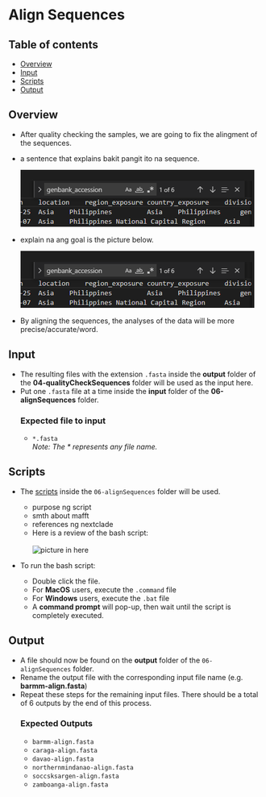 # Align Sequences

## Table of contents

- [Overview](#overview)
- [Input](#input)
- [Scripts](#scripts)
- [Output](#output)

## Overview

- After quality checking the samples, we are going to fix the alingment of the sequences.

- a sentence that explains bakit pangit ito na sequence.

  ![picture of the unaligned sequence](/00-docs/content/images/03-duplicate-04.png)

- explain na ang goal is the picture below.

  ![picture of the aligned sequence](/00-docs/content/images/03-duplicate-04.png)

- By aligning the sequences, the analyses of the data will be more precise/accurate/word.

## Input

- The resulting files with the extension `.fasta` inside the **output** folder of the **04-qualityCheckSequences** folder will be used as the input here.
- Put one `.fasta` file at a time inside the **input** folder of the **06-alignSequences** folder.
  ### Expected file to input
  - `*.fasta`  
    _Note: The \* represents any file name._

## Scripts

- The [scripts](/06-alignSequences/) inside the `06-alignSequences` folder will be used.

  - purpose ng script
  - smth about mafft
  - references ng nextclade
  - Here is a review of the bash script:
    <br></br>
    ![picture in here](/dasdad)

- To run the bash script:

  - Double click the file.
  - For **MacOS** users, execute the `.command` file
  - For **Windows** users, execute the `.bat` file
  - A **command prompt** will pop-up, then wait until the script is completely executed.

## Output

- A file should now be found on the **output** folder of the `06-alignSequences` folder.
- Rename the output file with the corresponding input file name (e.g. **barmm-align.fasta**)
- Repeat these steps for the remaining input files. There should be a total of 6 outputs by the end of this process.
  ### Expected Outputs
  - `barmm-align.fasta`
  - `caraga-align.fasta`
  - `davao-align.fasta`
  - `northernmindanao-align.fasta`
  - `soccsksargen-align.fasta`
  - `zamboanga-align.fasta`
